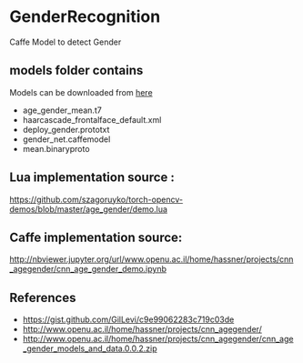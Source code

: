 # GenderRecognition
Caffe Model to detect Gender

## models folder contains
Models can be downloaded from [here](http://www.openu.ac.il/home/hassner/projects/cnn_agegender/cnn_age_gender_models_and_data.0.0.2.zip)
- age_gender_mean.t7
- haarcascade_frontalface_default.xml
- deploy_gender.prototxt  
- gender_net.caffemodel       
- mean.binaryproto

## Lua implementation source : 
https://github.com/szagoruyko/torch-opencv-demos/blob/master/age_gender/demo.lua

## Caffe implementation  source:  
http://nbviewer.jupyter.org/url/www.openu.ac.il/home/hassner/projects/cnn_agegender/cnn_age_gender_demo.ipynb

## References
- https://gist.github.com/GilLevi/c9e99062283c719c03de
- http://www.openu.ac.il/home/hassner/projects/cnn_agegender/
- http://www.openu.ac.il/home/hassner/projects/cnn_agegender/cnn_age_gender_models_and_data.0.0.2.zip

